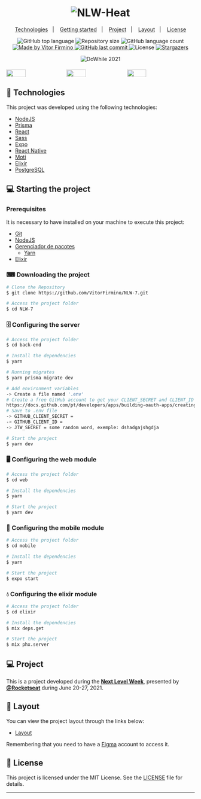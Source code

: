 

<h1 align="center">
    <img alt="NLW-Heat" title="NLW-Heat" src="https://user-images.githubusercontent.com/67246528/138088767-84309a13-0ca9-44d6-8df3-9bfb25731cb5.png" />
    
</h1>

<p align="center">
  <a href="#technologies">Technologies</a>&nbsp;&nbsp;&nbsp;|&nbsp;&nbsp;&nbsp;
  <a href="#-layout">Getting started</a>&nbsp;&nbsp;&nbsp;|&nbsp;&nbsp;&nbsp;
  <a href="#-project">Project</a>&nbsp;&nbsp;&nbsp;|&nbsp;&nbsp;&nbsp;
  <a href="#-layout">Layout</a>&nbsp;&nbsp;&nbsp;|&nbsp;&nbsp;&nbsp;
  <a href="#-license">License</a>
</p>

<p align="center">
  <img alt="GitHub top language" src="https://img.shields.io/github/languages/top/VitorFirmino/NLW-7.svg?color=%23FF008E">

  <img alt="Repository size" src="https://img.shields.io/github/repo-size/VitorFirmino/NLW-7.svg?color=%23FF008E">

  <img alt="GitHub language count" src="https://img.shields.io/github/languages/count/VitorFirmino/NLW-7?color=%23FF008E">

  <a href="https://www.linkedin.com/in/helitonoliveira/">
    <img alt="Made by Vitor Firmino" src="https://img.shields.io/badge/made%20by-Vitor Firmino-%23FF008E">
  </a>

  <a href="https://github.com/helitonoliveiraa/nlw-heat-frontend-web?/commits/master">
    <img alt="GitHub last commit" src="https://img.shields.io/github/last-commit/VitorFirmino/NLW-7??color=%23FF008E">
  </a>

  <img alt="License" src="https://img.shields.io/badge/license-MIT-%23FF008E">

  <a href="https://github.com/VitorFirmino/NLW-7/stargazers" >
    <img alt="Stargazers" src="https://img.shields.io/github/stars/VitorFirmino/NLW-7?style=social">
  </a>
</p>


<p align="center">
  <img alt="DoWhile 2021" title="DoWhile 2021" src="https://user-images.githubusercontent.com/67246528/138088560-ad0dfd1c-1dbb-447f-9642-a8f3008695a8.png" />
</p>

 <p style="display: flex; margin-top: 20px">
        <img src="https://ibb.co/nBvhVKc" width="32%" alt="">
        <img src="https://ibb.co/brJG02n" width="32%" alt="">
        <img src="https://ibb.co/wK9wfJN" width="32%" alt="">
    </p>  

## 🧪 Technologies

This project was developed using the following technologies:


  - [NodeJS](https://nodejs.org/)
  - [Prisma](https://www.prisma.io/)
  - [React](https://reactjs.org/)
  - [Sass](https://sass-lang.com/)
  - [Expo](https://expo.dev/)
  - [React Native](https://reactnative.dev/)
  - [Moti](https://moti.fyi/)
  - [Elixir](https://elixir-lang.org/)
  - [PostgreSQL](https://www.postgresql.org/)

## 💻 Starting the project

### Prerequisites

It is necessary to have installed on your machine to execute this project:
- [Git](https://git-scm.com)
- [NodeJS](https://nodejs.org/)
- [Gerenciador de pacotes](https://www.npmjs.com)
    - [Yarn](https://classic.yarnpkg.com/en/docs/install/#windows-stable)
- [Elixir](https://elixir-lang.org/install.html)


### ⌨ Downloading the project

```bash
# Clone the Repository
$ git clone https://github.com/VitorFirmino/NLW-7.git

# Access the project folder
$ cd NLW-7
```

### 🗄️ Configuring the server
```bash
# Access the project folder
$ cd back-end

# Install the dependencies
$ yarn

# Running migrates 
$ yarn prisma migrate dev

# Add environment variables
-> Create a file named '.env'
# Create a free GitHub account to get your CLIENT_SECRET and CLIENT_ID
https://docs.github.com/pt/developers/apps/building-oauth-apps/creating-an-oauth-app
# Save to .env file
-> GITHUB_CLIENT_SECRET = 
-> GITHUB_CLIENT_ID = 
-> JTW_SECRET = some random word, exemple: dshadgajshgdja

# Start the project
$ yarn dev
```

### 🖥️ Configuring the web module
```bash
# Access the project folder
$ cd web

# Install the dependencies
$ yarn

# Start the project
$ yarn dev
```

### 📱 Configuring the mobile module
```bash
# Access the project folder
$ cd mobile

# Install the dependencies
$ yarn

# Start the project
$ expo start
```

### 💧 Configuring the elixir module
```bash
# Access the project folder
$ cd elixir

# Install the dependencies
$ mix deps.get

# Start the project
$ mix phx.server
```

## 💻 Project


This is a project developed during the **[Next Level Week](https://nextlevelweek.com/)**, presented by **[@Rocketseat](https://github.com/Rocketseat)** during June 20-27, 2021.

## 🔖 Layout

You can view the project layout through the links below:

- [Layout](https://www.figma.com/community/file/1031699316177416916)

Remembering that you need to have a [Figma](http://figma.com/) account to access it.

## 📝 License

This project is licensed under the MIT License. See the [LICENSE](LICENSE) file for details.

---
